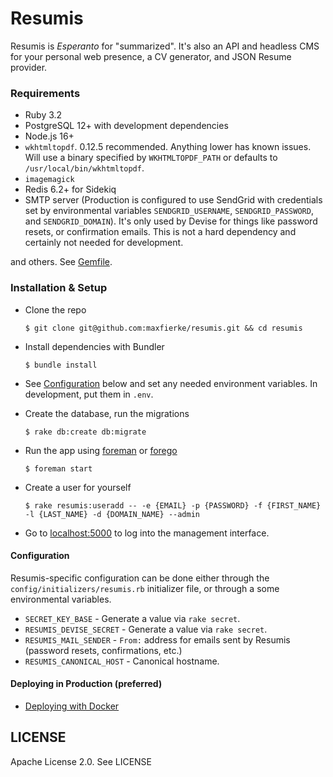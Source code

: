 # Resumis

Resumis is _Esperanto_ for "summarized". It's also an API and headless CMS for your
personal web presence, a CV generator, and JSON Resume provider.

### Requirements
* Ruby 3.2
* PostgreSQL 12+ with development dependencies
* Node.js 16+
* `wkhtmltopdf`. 0.12.5 recommended. Anything lower has known issues. Will use a binary specified by `WKHTMLTOPDF_PATH` or defaults to `/usr/local/bin/wkhtmltopdf`.
* `imagemagick`
* Redis 6.2+ for Sidekiq
* SMTP server (Production is configured to use SendGrid with credentials set by environmental variables `SENDGRID_USERNAME`, `SENDGRID_PASSWORD`, and `SENDGRID_DOMAIN`). It's only used by Devise for things like password resets, or confirmation emails. This is not a hard dependency and certainly not needed for development.

and others. See [Gemfile](Gemfile).

### Installation & Setup

* Clone the repo

  ```
  $ git clone git@github.com:maxfierke/resumis.git && cd resumis
  ```

* Install dependencies with Bundler

  ```
  $ bundle install
  ```
* See [Configuration](#Configuration) below and set any needed environment variables. In development, put them in `.env`.

* Create the database, run the migrations

  ```
  $ rake db:create db:migrate
  ```

* Run the app using [foreman](https://github.com/ddollar/foreman) or [forego](https://github.com/ddollar/forego)

  ```
  $ foreman start
  ```

* Create a user for yourself

  ```
  $ rake resumis:useradd -- -e {EMAIL} -p {PASSWORD} -f {FIRST_NAME} -l {LAST_NAME} -d {DOMAIN_NAME} --admin
  ```

* Go to [localhost:5000](http:/localhost:5000) to log into the management interface.

#### Configuration

Resumis-specific configuration can be done either through the `config/initializers/resumis.rb` initializer file, or through a some environmental variables.

* `SECRET_KEY_BASE` - Generate a value via `rake secret`.
* `RESUMIS_DEVISE_SECRET` - Generate a value via `rake secret`.
* `RESUMIS_MAIL_SENDER` - `From:` address for emails sent by Resumis (password resets, confirmations, etc.)
* `RESUMIS_CANONICAL_HOST` - Canonical hostname.

#### Deploying in Production (preferred)

* [Deploying with Docker](https://github.com/maxfierke/resumis/wiki/Running-Resumis-in-production-with-Docker)

## LICENSE

Apache License 2.0. See LICENSE
